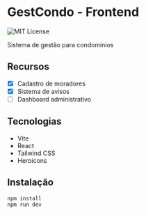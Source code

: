 # GestCondo - Frontend

![MIT License](https://img.shields.io/badge/License-MIT-blue.svg)

Sistema de gestão para condomínios

## Recursos
- [x] Cadastro de moradores
- [x] Sistema de avisos
- [ ] Dashboard administrativo

## Tecnologias
- Vite
- React
- Tailwind CSS
- Heroicons

## Instalação
```bash
npm install
npm run dev